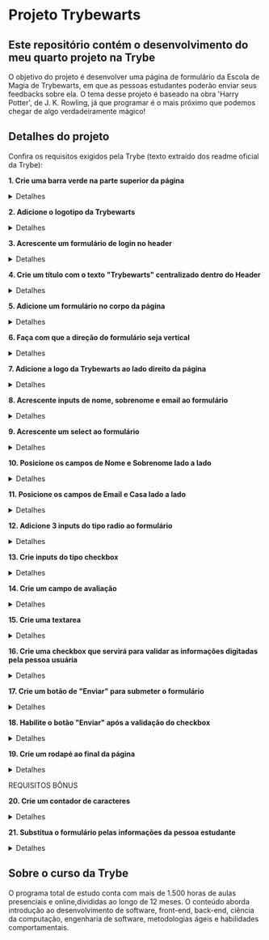 # Projeto Trybewarts
## Este repositório contém o desenvolvimento do meu quarto projeto na Trybe

O objetivo do projeto é desenvolver uma página de formulário da Escola de Magia de Trybewarts, em que as pessoas estudantes poderão enviar seus feedbacks sobre ela. O tema desse projeto é baseado na obra 'Harry Potter', de J. K. Rowling, já que programar é o mais próximo que podemos chegar de algo verdadeiramente mágico! 

## Detalhes do projeto

Confira os requisitos exigidos pela Trybe (texto extraído dos readme oficial da Trybe):

**1. Crie uma barra verde na parte superior da página**

<details><summary>Detalhes</summary>
<p>

> A barra deve possuir a classe header, ser um flex container e ter a cor de fundo rgb(50, 167, 145).

</p>
</details>

**2. Adicione o logotipo da Trybewarts**

<details><summary>Detalhes</summary>
<p>

> O logotipo deve estar dentro do header e ser um elemento img.

</p>
</details>

**3. Acrescente um formulário de login no header**

<details><summary>Detalhes</summary>
<p>

> Crie um formulário de login com os inputs de email, senha e um botão para login. O formulário deve estar posicionado à direita da logo; O botão deve validar os dados inseridos no formulário de forma que um alerta seja disparado quando o email e a senha forem corretos, e outro alerta seja disparado quando os inputs email ou senha estiverem incorretos.

</p>
</details>

**4. Crie um título com o texto "Trybewarts" centralizado dentro do Header**

<details><summary>Detalhes</summary>
<p>

> Deve existir um elemento h1 com o texto Trybewarts, posicionado no meio do cabeçalho. Será necessário criar três elementos filhos para diagramar o cabeçalho.

</p>
</details>

**5. Adicione um formulário no corpo da página**

<details><summary>Detalhes</summary>
<p>

> Crie um formulário dentro de uma tag main. Ambos, formulário e tag main devem ser flex containers e a largura do formulário deve ser de 675px.

</p>
</details>

**6. Faça com que a direção do formulário seja vertical**

<details><summary>Detalhes</summary>
<p>

> A direção dos itens do formulário com o ID igual a evaluation-form devem estar na vertical, em coluna.

</p>
</details>

**7. Adicione a logo da Trybewarts ao lado direito da página**

<details><summary>Detalhes</summary>
<p>

> Crie um elemento com a tag img e modifique sua altura para 500px.

</p>
</details>

**8. Acrescente inputs de nome, sobrenome e email ao formulário**

<details><summary>Detalhes</summary>
<p>

> Dentro do formulário adicione os inputs de nome, sobrenome e email.

</p>
</details>

**9. Acrescente um select ao formulário**

<details><summary>Detalhes</summary>
<p>

> O formulário deve possuir um input tipo select, com as opções Gitnória, Reactpuff, Corvinode e Pytherina.

</p>
</details>

**10. Posicione os campos de Nome e Sobrenome lado a lado**

<details><summary>Detalhes</summary>
<p>

> Os campos de Nome e Sobrenome devem estar lado a lado, com o campo de Sobrenome à direita

</p>
</details>

**11. Posicione os campos de Email e Casa lado a lado**

<details><summary>Detalhes</summary>
<p>

> Os campos de Email e Casa devem estar lado a lado, com o campo de Casa à direita.

</p>
</details>

**12. Adicione 3 inputs do tipo radio ao formulário**

<details><summary>Detalhes</summary>
<p>

> O formulário deve possuir um campo de entrada com 3 inputs, um abaixo do outro, do tipo radio para que a pessoa estudante escolha com qual família mais se identifica.

</p>
</details>

**13. Crie inputs do tipo checkbox**

<details><summary>Detalhes</summary>
<p>

> Os campos de entrada do tipo checkbox devem conter seis opções: Hofs, Jest, Promises, React, SQL, Python com a classe subject estando abaixo de uma label com ID igual a label-content cujo texto é Qual conteúdo você está com mais vontade de aprender?

</p>
</details>

**14. Crie um campo de avaliação**

<details><summary>Detalhes</summary>
<p>

> O campo deve possuir 10 inputs do tipo radio para avaliar de 1 a 10 o nível de satisfação com a Trybewarts. Estes inputs devem ficar abaixo de uma label com texto Como você avalia a Trybewarts? e devem estar posicionados lado a lado.

</p>
</details>

**15. Crie uma textarea**

<details><summary>Detalhes</summary>
<p>

> Crie uma textarea com número máximo de caracteres igual à 500 abaixo de um label com texto Deixe seu comentário.

</p>
</details>

**16. Crie uma checkbox que servirá para validar as informações digitadas pela pessoa usuária**

<details><summary>Detalhes</summary>
<p>

> Adicione um campo de entrada do tipo checkbox ao lado direito de uma label com texto "Você concorda com o uso das informações acima?"

</p>
</details>

**17. Crie um botão de "Enviar" para submeter o formulário**

<details><summary>Detalhes</summary>
<p>

> Crie um botão do tipo submit com o texto Enviar para submeter o formulário.

</p>
</details>

**18. Habilite o botão "Enviar" após a validação do checkbox**

<details><summary>Detalhes</summary>
<p>

> Faça com que o botão seja habilitado ou desabilitado de acordo com o checkbox criado.

</p>
</details>

**19. Crie um rodapé ao final da página**

<details><summary>Detalhes</summary>
<p>

> O rodapé deverá conter a tag footer e texto "Direitos reservados à Trybewarts©".

</p>
</details>

REQUISITOS BÔNUS

**20. Crie um contador de caracteres**

<details><summary>Detalhes</summary>
<p>

> O contador deve possuir o número de caracteres, que deverá ser atualizado à medida que algo for digitado na textarea. O valor deve ser inicialmente de 500 e decrementar até 0 a medida que algo for escrito, ou incrementar à medida que caracteres forem sendo apagados.

</p>
</details>

**21. Substitua o formulário pelas informações da pessoa estudante**

<details><summary>Detalhes</summary>
<p>

> Faça com que, ao clicar no botão Enviar, o formulário seja substituído pelas informações preenchidas pela pessoa estudante.

</p>
</details>

## Sobre o curso da Trybe
O programa total de estudo conta com mais de 1.500 horas de aulas presenciais e online,divididas ao longo de 12 meses. O conteúdo aborda introdução ao desenvolvimento de software, front-end, back-end, ciência da computação, engenharia de software, metodologias ágeis e habilidades comportamentais.
